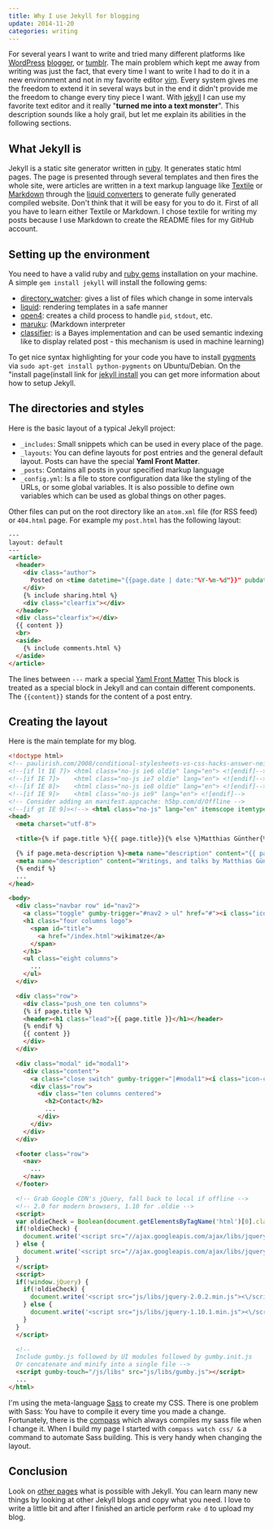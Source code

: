 ```yaml
---
title: Why I use Jekyll for blogging
update: 2014-11-20
categories: writing
---
```


For several years I want to write and tried many different platforms like [WordPress](http://wordpress.org/) [blogger](http://www.blogger.com), or [tumblr](http://www.tumblr.com/). The main problem which kept me away from writing was just the fact, that every time I want to write I had to do it in a new environment and not in my favorite editor [vim](http://www.vim.org/). Every system gives me the freedom to extend it in several ways but in the end it didn't provide me the freedom to change every tiny piece I want.  With [jekyll](http://jekyllrb.com/) I can use my favorite text editor and it really "**turned me into a text monster**". This description sounds like a holy grail, but let me explain its abilities in the following sections.


## What Jekyll is

Jekyll is a static site generator written in [ruby](http://www.ruby-lang.org/en/). It generates static html pages. The page is presented through several templates and then fires the whole site, were articles are written in a text markup language like [Textile](http://redcloth.org/textile) or [Markdown](http://daringfireball.net/projects/markdown/) through the [liquid converters](http://www.liquidmarkup.org/) to generate fully generated compiled website. Don't think that it will be easy for you to do it. First of all you have to learn either Textile or Markdown. I chose textile for writing my posts because I use Markdown to create the README files for my GitHub account.


## Setting up the environment

You need to have a valid ruby and [ruby gems](http://rubygems.org/) installation on your machine. A simple `gem install jekyll` will install the following gems:


- [directory\_watcher](https://github.com/TwP/directory_watcher): gives a list of files which change in some intervals
- [liquid](https://github.com/Shopify/liquid): rendering templates in a safe manner
- [open4](https://github.com/ahoward/open4): creates a child process to handle `pid`, `stdout`, etc.
- [maruku](): (Markdown interpreter
- [classifier](http://rubygems.org/gems/classifier): is a Bayes implementation and can be used semantic indexing like to
  display related post - this mechanism is used in machine learning)


To get nice syntax highlighting for your code you have to install [pygments](http://pygments.org/) via `sudo apt-get install python-pygments` on Ubuntu/Debian. On the "install page(install link for [jekyll install](https://github.com/mojombo/jekyll/wiki/install) you can get more information about how to setup Jekyll.


## The directories and styles

Here is the basic layout of a typical Jekyll project:


- `_includes`: Small snippets which can be used in every place of the page.
- `_layouts`: You can define layouts for post entries and the general default layout. Posts can have the special **Yaml
  Front Matter**.
- `_posts`: Contains all posts in your specified markup language
- `_config.yml`: Is a file to store configuration data like the styling of the URLs, or some global variables. It is
  also possible to define own variables which can be used as global things on other pages.


Other files can put on the root directory like an `atom.xml` file (for RSS feed) or `404.html` page. For example my `post.html` has the following layout:


```html
---
layout: default
---
<article>
  <header>
    <div class="author">
      Posted on <time datetime="{{page.date | date:"%Y-%m-%d"}}" pubdate>{{page.date | date:"%Y-%m-%d"}}</time>
    </div>
    {% include sharing.html %}
    <div class="clearfix"></div>
  </header>
  <div class="clearfix"></div>
  {{ content }}
  <br>
  <aside>
    {% include comments.html %}
  </aside>
</article>
```


The lines between `---` mark a special [Yaml Front Matter](http://jekyllrb.com/docs/frontmatter/) This block is treated as a special block in Jekyll and can contain different components. The `{{content}}` stands for the content of a post entry.


## Creating the layout

Here is the main template for my blog.


```html
<!doctype html>
<!-- paulirish.com/2008/conditional-stylesheets-vs-css-hacks-answer-neither/ -->
<!--[if lt IE 7]> <html class="no-js ie6 oldie" lang="en"> <![endif]-->
<!--[if IE 7]>    <html class="no-js ie7 oldie" lang="en"> <![endif]-->
<!--[if IE 8]>    <html class="no-js ie8 oldie" lang="en"> <![endif]-->
<!--[if IE 9]>    <html class="no-js ie9" lang="en"> <![endif]-->
<!-- Consider adding an manifest.appcache: h5bp.com/d/Offline -->
<!--[if gt IE 9]><!--> <html class="no-js" lang="en" itemscope itemtype="http://schema.org/Product"> <!--<![endif]-->
<head>
  <meta charset="utf-8">

  <title>{% if page.title %}{{ page.title}}{% else %}Matthias Günther{% endif %}</title>

  {% if page.meta-description %}<meta name="description" content="{{ page.meta-description }}"> {% else %}
  <meta name="description" content="Writings, and talks by Matthias Günther. Günther works at MyHammer, loves painting Warhammer figures, and enjoys making cakes.">
  {% endif %}
  ...
</head>

<body>
  <div class="navbar row" id="nav2">
    <a class="toggle" gumby-trigger="#nav2 > ul" href="#"><i class="icon-menu"></i></a>
    <h1 class="four columns logo">
      <span id="title">
        <a href="/index.html">wikimatze</a>
      </span>
    </h1>
    <ul class="eight columns">
      ...
    </ul>
  </div>

  <div class="row">
    <div class="push_one ten columns">
    {% if page.title %}
    <header><h1 class="lead">{{ page.title }}</h1></header>
    {% endif %}
    {{ content }}
    </div>
  </div>

  <div class="modal" id="modal1">
    <div class="content">
      <a class="close switch" gumby-trigger="|#modal1"><i class="icon-cancel" /></i></a>
      <div class="row">
        <div class="ten columns centered">
          <h2>Contact</h2>
          ...
        </div>
      </div>
    </div>
  </div>

  <footer class="row">
    <nav>
      ...
    </nav>
  </footer>

  <!-- Grab Google CDN's jQuery, fall back to local if offline -->
  <!-- 2.0 for modern browsers, 1.10 for .oldie -->
  <script>
  var oldieCheck = Boolean(document.getElementsByTagName('html')[0].className.match(/\soldie\s/g));
  if(!oldieCheck) {
    document.write('<script src="//ajax.googleapis.com/ajax/libs/jquery/2.0.2/jquery.min.js"><\/script>');
  } else {
    document.write('<script src="//ajax.googleapis.com/ajax/libs/jquery/1.10.1/jquery.min.js"><\/script>');
  }
  </script>
  <script>
  if(!window.jQuery) {
    if(!oldieCheck) {
      document.write('<script src="js/libs/jquery-2.0.2.min.js"><\/script>');
    } else {
      document.write('<script src="js/libs/jquery-1.10.1.min.js"><\/script>');
    }
  }
  </script>

  <!--
  Include gumby.js followed by UI modules followed by gumby.init.js
  Or concatenate and minify into a single file -->
  <script gumby-touch="/js/libs" src="js/libs/gumby.js"></script>
  ...
</html>
```


I'm using the meta-language [Sass](http://sass-lang.com/) to create my CSS. There is one problem with Sass: You have to compile it every time you made a change. Fortunately, there is the [compass](http://compass-style.org/) which always compiles my sass file when I change it. When I build my page I started with `compass watch css/ &` a command to automate Sass building. This is very handy when changing the layout.


## Conclusion

Look on [other pages](https://github.com/mojombo/jekyll/wiki/Sites) what is possible with Jekyll. You can learn many new things by looking at other Jekyll blogs and copy what you need. I love to write a little bit and after I finished an article perform `rake d` to upload my blog.


